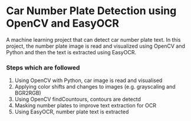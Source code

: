 # Car Number Plate Detection using OpenCV and EasyOCR
A machine learning project that can detect car number plate text. In this project, the number plate image is read and visualized using OpenCV and Python and then the text is extracted using EasyOCR.



### Steps which are followed
1. Using OpenCV with Python, car image is read and visualised
2. Applying color shifts and changes to images (e.g. grayscaling and BGR2RGB)
3. Using OpenCV findCountours, contours are detectd
4. Masking number plates to improve text extraction for OCR
5. Using EasyOCR, number plate text is extracted
